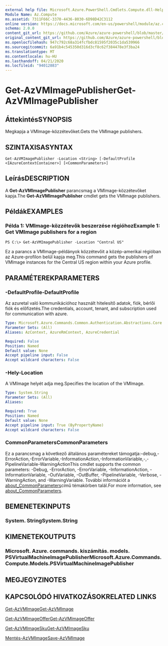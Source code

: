 ```yaml
---
external help file: Microsoft.Azure.PowerShell.Cmdlets.Compute.dll-Help.xml
Module Name: Az.Compute
ms.assetid: 7311F66C-3370-4436-8030-6D98D42C3112
online version: https://docs.microsoft.com/en-us/powershell/module/az.compute/get-azvmimagepublisher
schema: 2.0.0
content_git_url: https://github.com/Azure/azure-powershell/blob/master/src/Compute/Compute/help/Get-AzVMImagePublisher.md
original_content_git_url: https://github.com/Azure/azure-powershell/blob/master/src/Compute/Compute/help/Get-AzVMImagePublisher.md
ms.openlocfilehash: 947c792c68a314fcfbdc81595f2035c1da539966
ms.sourcegitcommit: 6a91b4c545350d316d3cf8c62f384478e3f3ba24
ms.translationtype: MT
ms.contentlocale: hu-HU
ms.lasthandoff: 04/21/2020
ms.locfileid: "94012883"
---
```

# <span data-ttu-id="06dd5-101">Get-AzVMImagePublisher</span><span class="sxs-lookup"><span data-stu-id="06dd5-101">Get-AzVMImagePublisher</span></span>

## <span data-ttu-id="06dd5-102">Áttekintés</span><span class="sxs-lookup"><span data-stu-id="06dd5-102">SYNOPSIS</span></span>
<span data-ttu-id="06dd5-103">Megkapja a VMImage-közzétevőket.</span><span class="sxs-lookup"><span data-stu-id="06dd5-103">Gets the VMImage publishers.</span></span>

## <span data-ttu-id="06dd5-104">SZINTAXISA</span><span class="sxs-lookup"><span data-stu-id="06dd5-104">SYNTAX</span></span>

```
Get-AzVMImagePublisher -Location <String> [-DefaultProfile <IAzureContextContainer>] [<CommonParameters>]
```

## <span data-ttu-id="06dd5-105">Leírás</span><span class="sxs-lookup"><span data-stu-id="06dd5-105">DESCRIPTION</span></span>
<span data-ttu-id="06dd5-106">A **Get-AzVMImagePublisher** parancsmag a VMImage-közzétevőket kapja.</span><span class="sxs-lookup"><span data-stu-id="06dd5-106">The **Get-AzVMImagePublisher** cmdlet gets the VMImage publishers.</span></span>

## <span data-ttu-id="06dd5-107">Példák</span><span class="sxs-lookup"><span data-stu-id="06dd5-107">EXAMPLES</span></span>

### <span data-ttu-id="06dd5-108">Példa 1: VMImage-közzétevők beszerzése régióhoz</span><span class="sxs-lookup"><span data-stu-id="06dd5-108">Example 1: Get VMImage publishers for a region</span></span>
```
PS C:\> Get-AzVMImagePublisher -Location "Central US"
```

<span data-ttu-id="06dd5-109">Ez a parancs a VMImage-példányok közzétevőit a közép-amerikai régióban az Azure-profilon belül kapja meg.</span><span class="sxs-lookup"><span data-stu-id="06dd5-109">This command gets the publishers of VMImage instances for the Central US region within your Azure profile.</span></span>

## <span data-ttu-id="06dd5-110">PARAMÉTEREK</span><span class="sxs-lookup"><span data-stu-id="06dd5-110">PARAMETERS</span></span>

### <span data-ttu-id="06dd5-111">-DefaultProfile</span><span class="sxs-lookup"><span data-stu-id="06dd5-111">-DefaultProfile</span></span>
<span data-ttu-id="06dd5-112">Az azuretal való kommunikációhoz használt hitelesítő adatok, fiók, bérlői fiók és előfizetés.</span><span class="sxs-lookup"><span data-stu-id="06dd5-112">The credentials, account, tenant, and subscription used for communication with azure.</span></span>

```yaml
Type: Microsoft.Azure.Commands.Common.Authentication.Abstractions.Core.IAzureContextContainer
Parameter Sets: (All)
Aliases: AzContext, AzureRmContext, AzureCredential

Required: False
Position: Named
Default value: None
Accept pipeline input: False
Accept wildcard characters: False
```

### <span data-ttu-id="06dd5-113">-Hely</span><span class="sxs-lookup"><span data-stu-id="06dd5-113">-Location</span></span>
<span data-ttu-id="06dd5-114">A VMImage helyét adja meg.</span><span class="sxs-lookup"><span data-stu-id="06dd5-114">Specifies the location of the VMImage.</span></span>

```yaml
Type: System.String
Parameter Sets: (All)
Aliases:

Required: True
Position: Named
Default value: None
Accept pipeline input: True (ByPropertyName)
Accept wildcard characters: False
```

### <span data-ttu-id="06dd5-115">CommonParameters</span><span class="sxs-lookup"><span data-stu-id="06dd5-115">CommonParameters</span></span>
<span data-ttu-id="06dd5-116">Ez a parancsmag a következő általános paramétereket támogatja:-debug,-ErrorAction,-ErrorVariable,-InformationAction,-InformationVariable,-,-PipelineVariable-WarningAction</span><span class="sxs-lookup"><span data-stu-id="06dd5-116">This cmdlet supports the common parameters: -Debug, -ErrorAction, -ErrorVariable, -InformationAction, -InformationVariable, -OutVariable, -OutBuffer, -PipelineVariable, -Verbose, -WarningAction, and -WarningVariable.</span></span> <span data-ttu-id="06dd5-117">További információt a [about_CommonParameters](http://go.microsoft.com/fwlink/?LinkID=113216)című témakörben talál.</span><span class="sxs-lookup"><span data-stu-id="06dd5-117">For more information, see [about_CommonParameters](http://go.microsoft.com/fwlink/?LinkID=113216).</span></span>

## <span data-ttu-id="06dd5-118">BEMENETEK</span><span class="sxs-lookup"><span data-stu-id="06dd5-118">INPUTS</span></span>

### <span data-ttu-id="06dd5-119">System. String</span><span class="sxs-lookup"><span data-stu-id="06dd5-119">System.String</span></span>

## <span data-ttu-id="06dd5-120">KIMENETEK</span><span class="sxs-lookup"><span data-stu-id="06dd5-120">OUTPUTS</span></span>

### <span data-ttu-id="06dd5-121">Microsoft. Azure. commands. kiszámítás. models. PSVirtualMachineImagePublisher</span><span class="sxs-lookup"><span data-stu-id="06dd5-121">Microsoft.Azure.Commands.Compute.Models.PSVirtualMachineImagePublisher</span></span>

## <span data-ttu-id="06dd5-122">MEGJEGYZI</span><span class="sxs-lookup"><span data-stu-id="06dd5-122">NOTES</span></span>

## <span data-ttu-id="06dd5-123">KAPCSOLÓDÓ HIVATKOZÁSOK</span><span class="sxs-lookup"><span data-stu-id="06dd5-123">RELATED LINKS</span></span>

[<span data-ttu-id="06dd5-124">Get-AzVMImage</span><span class="sxs-lookup"><span data-stu-id="06dd5-124">Get-AzVMImage</span></span>](./Get-AzVMImage.md)

[<span data-ttu-id="06dd5-125">Get-AzVMImageOffer</span><span class="sxs-lookup"><span data-stu-id="06dd5-125">Get-AzVMImageOffer</span></span>](./Get-AzVMImageOffer.md)

[<span data-ttu-id="06dd5-126">Get-AzVMImageSku</span><span class="sxs-lookup"><span data-stu-id="06dd5-126">Get-AzVMImageSku</span></span>](./Get-AzVMImageSku.md)

[<span data-ttu-id="06dd5-127">Mentés-AzVMImage</span><span class="sxs-lookup"><span data-stu-id="06dd5-127">Save-AzVMImage</span></span>](./Save-AzVMImage.md)


